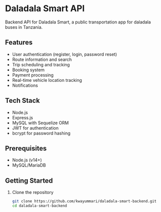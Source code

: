 # Daladala Smart API

Backend API for Daladala Smart, a public transportation app for daladala buses in Tanzania.

## Features

- User authentication (register, login, password reset)
- Route information and search
- Trip scheduling and tracking
- Booking system
- Payment processing
- Real-time vehicle location tracking
- Notifications

## Tech Stack

- Node.js
- Express.js
- MySQL with Sequelize ORM
- JWT for authentication
- bcrypt for password hashing

## Prerequisites

- Node.js (v14+)
- MySQL/MariaDB

## Getting Started

1. Clone the repository
   ```bash
   git clone https://github.com/kwayummari/daladala-smart-backend.git
   cd daladala-smart-backend